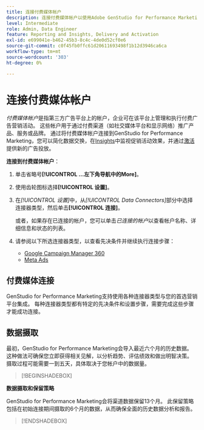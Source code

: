 ```yaml
---
title: 连接付费媒体帐户
description: 连接付费媒体帐户以使用Adobe GenStudio for Performance Marketing激活和监控您的广告和媒体。
level: Intermediate
role: Admin, Data Engineer
feature: Reporting and Insights, Delivery and Activation
exl-id: e699041e-b462-45b3-8c4c-4de0d52cf0e6
source-git-commit: c0f45fb0ffc61d20611693498f1b12d3946ca6ca
workflow-type: tm+mt
source-wordcount: '303'
ht-degree: 0%

---
```


# 连接付费媒体帐户

_付费媒体帐户_&#x200B;是指第三方广告平台上的帐户，企业可在该平台上管理和执行付费广告营销活动。 这些帐户用于通过付费渠道（如社交媒体平台和显示网络）推广产品、服务或品牌。 通过将付费媒体帐户连接到GenStudio for Performance Marketing，您可以简化数据交换，在[Insights](/help/user-guide/insights/overview.md)中监视促销活动效果，并通过[激活](/help/user-guide/activation/overview.md)提供新的广告投放。

**连接到付费媒体帐户**：

1. 单击省略号&#x200B;**[!UICONTROL ...左下角导航中的More]**。

1. 使用齿轮图标选择&#x200B;**[!UICONTROL 设置]**。

1. 在&#x200B;_[!UICONTROL 设置]_&#x200B;中，从&#x200B;_[!UICONTROL Data Connectors]_&#x200B;部分中选择连接器类型，然后单击&#x200B;**[!UICONTROL 连接]**。

   或者，如果存在已连接的帐户，您可以单击&#x200B;_已连接的帐户_&#x200B;以查看帐户名称、详细信息和状态的列表。

1. 请参阅以下所选连接器类型，以查看先决条件并继续执行连接步骤：

   - [Google Campaign Manager 360](google-cm360.md)
   - [Meta Ads](meta-ads.md)

## 付费媒体连接

GenStudio for Performance Marketing支持使用各种连接器类型与您的首选营销平台集成。 每种连接器类型都有特定的先决条件和设置步骤，需要完成这些步骤才能成功连接。

## 数据摄取

最初，GenStudio for Performance Marketing会导入最近六个月的历史数据。 这种做法可确保您立即获得相关见解，以分析趋势、评估绩效和做出明智决策。 摄取过程可能需要一到五天，具体取决于您帐户中的数据量。

>[!BEGINSHADEBOX]

**数据摄取和保留策略**

GenStudio for Performance Marketing会将渠道数据保留13个月。 此保留策略包括在初始连接期间摄取的6个月的数据，从而确保全面的历史数据分析和报告。

>[!ENDSHADEBOX]
